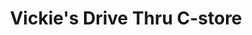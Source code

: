 ---
title: "Vickie's Drive Thru C-store"
url: /el-reno/vickies-drive-thru-c-store/
shop: convenience
---